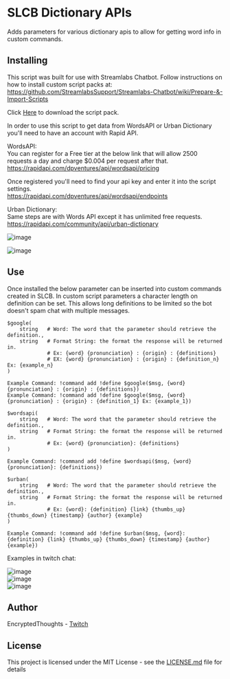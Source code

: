 # SLCB Dictionary APIs

Adds parameters for various dictionary apis to allow for getting word info in custom commands. 

## Installing

This script was built for use with Streamlabs Chatbot.
Follow instructions on how to install custom script packs at:
https://github.com/StreamlabsSupport/Streamlabs-Chatbot/wiki/Prepare-&-Import-Scripts

Click [Here](https://github.com/Encrypted-Thoughts/SLCB-DictionaryAPI/blob/master/DictionaryAPI.zip?raw=true) to download the script pack.

In order to use this script to get data from WordsAPI or Urban Dictionary you'll need to have an account with Rapid API. <br />

WordsAPI: <br />
You can register for a Free tier at the below link that will allow 2500 requests a day and charge $0.004 per request after that. <br />
https://rapidapi.com/dpventures/api/wordsapi/pricing 

Once registered you'll need to find your api key and enter it into the script settings. <br />
https://rapidapi.com/dpventures/api/wordsapi/endpoints

Urban Dictionary: <br />
Same steps are with Words API except it has unlimited free requests. <br />
https://rapidapi.com/community/api/urban-dictionary

![image](https://user-images.githubusercontent.com/50642352/85881019-8f996080-b7a2-11ea-8d4a-f95d019bde34.png)

![image](https://user-images.githubusercontent.com/50642352/85881103-b8b9f100-b7a2-11ea-86a6-ba317c46196e.png)

## Use

Once installed the below parameter can be inserted into custom commands created in SLCB.
In custom script parameters a character length on definition can be set.
This allows long definitions to be limited so the bot doesn't spam chat with multiple messages.

```
$google(
    string   # Word: The word that the parameter should retrieve the definition.,
    string   # Format String: the format the response will be returned in. 
             # Ex: {word} {pronunciation} : {origin} : {definitions}
             # EX: {word} {pronunciation} : {origin} : {definition_n} Ex: {example_n}
)

Example Command: !command add !define $google($msg, {word} {pronunciation} : {origin} : {definitions})
Example Command: !command add !define $google($msg, {word} {pronunciation} : {origin} : {definition_1} Ex: {example_1})
```
```
$wordsapi(
    string   # Word: The word that the parameter should retrieve the definition.,
    string   # Format String: the format the response will be returned in. 
             # Ex: {word} {pronunciation}: {definitions}
)

Example Command: !command add !define $wordsapi($msg, {word} {pronunciation}: {definitions})
```
```
$urban(
    string   # Word: The word that the parameter should retrieve the definition.,
    string   # Format String: the format the response will be returned in. 
             # Ex: {word}: {definition} {link} {thumbs_up} {thumbs_down} {timestamp} {author} {example}
)

Example Command: !command add !define $urban($msg, {word}: {definition} {link} {thumbs_up} {thumbs_down} {timestamp} {author} {example})
```

Examples in twitch chat:

![image](https://user-images.githubusercontent.com/50642352/85969733-19f1e800-b98e-11ea-998d-2904a9b20b58.png)
<br/>
![image](https://user-images.githubusercontent.com/50642352/85913422-483ebe80-b7fa-11ea-837f-e94690023a7d.png)
<br/>
![image](https://user-images.githubusercontent.com/50642352/85913344-a7500380-b7f9-11ea-8629-6874b6e0f031.png)

## Author

EncryptedThoughts - [Twitch](https://www.twitch.tv/encryptedthoughts)

## License

This project is licensed under the MIT License - see the [LICENSE.md](LICENSE.md) file for details

